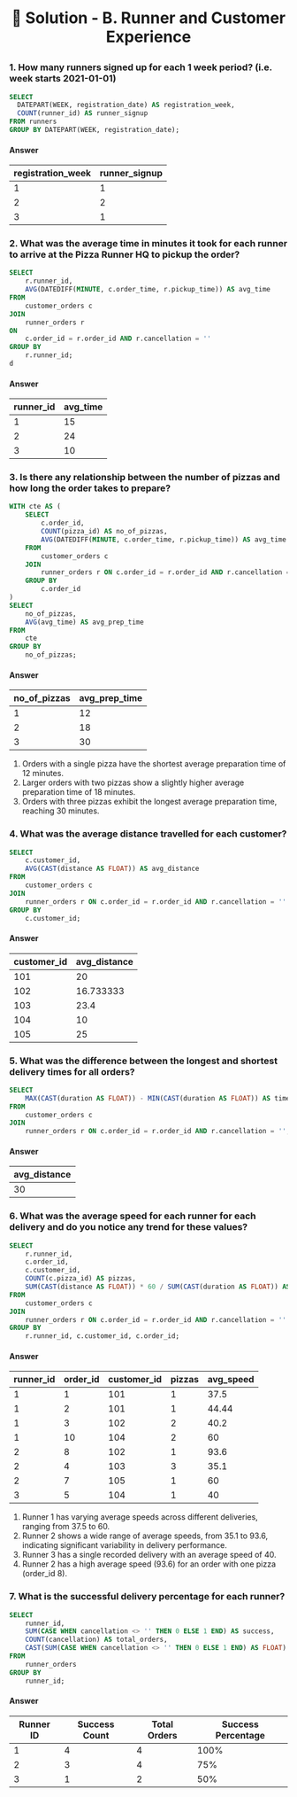 # <p align="center">**🍝 Solution - B. Runner and Customer Experience**</p>

### 1. How many runners signed up for each 1 week period? (i.e. week starts 2021-01-01)

```sql
SELECT 
  DATEPART(WEEK, registration_date) AS registration_week,
  COUNT(runner_id) AS runner_signup
FROM runners
GROUP BY DATEPART(WEEK, registration_date);

```
#### Answer
| registration_week | runner_signup |
|----------|----------|
| 1        | 1        |
| 2        | 2        |
| 3        | 1        |

### 2. What was the average time in minutes it took for each runner to arrive at the Pizza Runner HQ to pickup the order?
```sql
SELECT 
    r.runner_id,
    AVG(DATEDIFF(MINUTE, c.order_time, r.pickup_time)) AS avg_time
FROM 
    customer_orders c 
JOIN 
    runner_orders r 
ON 
    c.order_id = r.order_id AND r.cancellation = ''
GROUP BY 
    r.runner_id;
d

```
#### Answer
| runner_id | avg_time |
|-----------|----------|
| 1         | 15       |
| 2         | 24       |
| 3         | 10       |

### 3. Is there any relationship between the number of pizzas and how long the order takes to prepare?
```sql
WITH cte AS (
    SELECT 
        c.order_id,
        COUNT(pizza_id) AS no_of_pizzas,
        AVG(DATEDIFF(MINUTE, c.order_time, r.pickup_time)) AS avg_time
    FROM 
        customer_orders c 
    JOIN 
        runner_orders r ON c.order_id = r.order_id AND r.cancellation = ''
    GROUP BY 
        c.order_id
)
SELECT 
    no_of_pizzas,
    AVG(avg_time) AS avg_prep_time
FROM 
    cte 
GROUP BY 
    no_of_pizzas;


```
#### Answer
| no_of_pizzas | avg_prep_time |
|--------------|---------------|
| 1            | 12            |
| 2            | 18            |
| 3            | 30            |

1. Orders with a single pizza have the shortest average preparation time of 12 minutes.
2. Larger orders with two pizzas show a slightly higher average preparation time of 18 minutes.
3. Orders with three pizzas exhibit the longest average preparation time, reaching 30 minutes.

### 4. What was the average distance travelled for each customer?
```sql
SELECT 
    c.customer_id,
    AVG(CAST(distance AS FLOAT)) AS avg_distance
FROM 
    customer_orders c 
JOIN 
    runner_orders r ON c.order_id = r.order_id AND r.cancellation = ''
GROUP BY 
    c.customer_id;
```
#### Answer
| customer_id | avg_distance |
|-------------|--------------|
| 101         | 20           |
| 102         | 16.733333        |
| 103         | 23.4         |
| 104         | 10           |
| 105         | 25           |

### 5. What was the difference between the longest and shortest delivery times for all orders?
```sql
SELECT 
    MAX(CAST(duration AS FLOAT)) - MIN(CAST(duration AS FLOAT)) AS time_diff
FROM 
    customer_orders c 
JOIN 
    runner_orders r ON c.order_id = r.order_id AND r.cancellation = '';

```
#### Answer
 |avg_distance |
|:-------------|
|30|

### 6. What was the average speed for each runner for each delivery and do you notice any trend for these values?
```sql
SELECT 
    r.runner_id,
    c.order_id,
    c.customer_id,
    COUNT(c.pizza_id) AS pizzas,
    SUM(CAST(distance AS FLOAT)) * 60 / SUM(CAST(duration AS FLOAT)) AS avg_speed
FROM 
    customer_orders c 
JOIN 
    runner_orders r ON c.order_id = r.order_id AND r.cancellation = '' 
GROUP BY 
    r.runner_id, c.customer_id, c.order_id;

```
#### Answer
| runner_id | order_id | customer_id | pizzas | avg_speed       |
|-----------|----------|-------------|--------|-----------------|
| 1         | 1        | 101         | 1      | 37.5            |
| 1         | 2        | 101         | 1      | 44.44           |
| 1         | 3        | 102         | 2      | 40.2            |
| 1         | 10       | 104         | 2      | 60              |
| 2         | 8        | 102         | 1      | 93.6            |
| 2         | 4        | 103         | 3      | 35.1            |
| 2         | 7        | 105         | 1      | 60              |
| 3         | 5        | 104         | 1      | 40              |

1. Runner 1 has varying average speeds across different deliveries, ranging from 37.5 to 60.
2. Runner 2 shows a wide range of average speeds, from 35.1 to 93.6, indicating significant variability in delivery performance.
3. Runner 3 has a single recorded delivery with an average speed of 40.
4. Runner 2 has a high average speed (93.6) for an order with one pizza (order_id 8).

### 7. What is the successful delivery percentage for each runner?
```sql
SELECT 
    runner_id,
    SUM(CASE WHEN cancellation <> '' THEN 0 ELSE 1 END) AS success,
    COUNT(cancellation) AS total_orders,
    CAST(SUM(CASE WHEN cancellation <> '' THEN 0 ELSE 1 END) AS FLOAT) / COUNT(cancellation) * 100 AS success_percentage
FROM 
    runner_orders
GROUP BY 
    runner_id;

```
#### Answer
| Runner ID | Success Count | Total Orders | Success Percentage |
|-----------|---------------|--------------|---------------------|
| 1         | 4             | 4            | 100%                |
| 2         | 3             | 4            | 75%                 |
| 3         | 1             | 2            | 50%                 |

